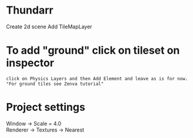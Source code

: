 # Thundarr
Create 2d scene
Add TileMapLayer
# To add "ground" click on tileset on inspector
	click on Physics Layers and then Add Element and leave as is for now.
	"For ground tiles see Zenva tutorial"

# Project settings
Window -> Scale = 4.0 </br>
Renderer -> Textures -> Nearest
